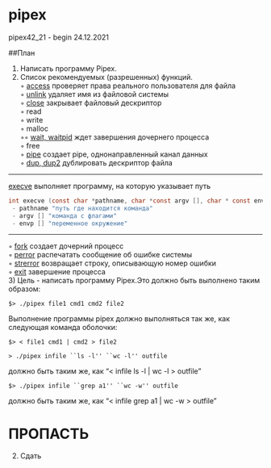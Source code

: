 # pipex
pipex42_21 - begin 24.12.2021

##План
1) Написать программу Pipex.
2) Список рекомендуемых (разрешенных) функций. <br>
      ◦ [access](https://linux.die.net/man/2/access) проверяет права реального пользователя для файла <br>
      ◦ [unlink](https://man7.org/linux/man-pages/man2/unlink.2.html) удаляет имя из файловой системы <br>
      ◦ [close](https://linux.die.net/man/2/close) закрывает файловый дескриптор <br>
      ◦ read <br>
      ◦ write <br>
      ◦ malloc <br>
      ◦◦ [wait, waitpid](https://man7.org/linux/man-pages/man2/wait.2.html) ждет завершения дочернего процесса <br>
      ◦ free <br>
      ◦ [pipe](https://man7.org/linux/man-pages/man2/pipe.2.html) создает pipe, однонаправленный канал данных <br>
      ◦ [dup, dup2](https://man7.org/linux/man-pages/man2/dup.2.html) дублировать дескриптор файла <br>
---
   [execve](https://man7.org/linux/man-pages/man2/execve.2.html) выполняет программу, на которую указывает путь <br>
``` c
int execve (const char *pathname, char *const argv [], char * const envp []);
 - pathname "путь где находится команда"
 - argv [] "команда с флагами"
 - envp [] "переменное окружение"
```
---
◦ [fork](https://man7.org/linux/man-pages/man2/fork.2.html) создает дочерний процесс <br>
◦ [perror]() распечатать сообщение об ошибке системы <br>
◦ [strerror](https://man7.org/linux/man-pages/man3/strerror.3.html) возвращает строку, описывающую номер ошибки <br>
◦ [exit](https://man7.org/linux/man-pages/man3/exit.3.html) завершение процесса <br>
3) Цель - написать программу Pipex.Это должно быть выполнено таким образом:
``` shell
$> ./pipex file1 cmd1 cmd2 file2 
```
Выполнение программы pipex должно выполняться так же, как следующая команда оболочки:
``` shell
$> < file1 cmd1 | cmd2 > file2
```
```shell
> ./pipex infile ``ls -l'' ``wc -l'' outfile
```
должно быть таким же, как “< infile ls -l | wc -l > outfile”
``` shell
$> ./pipex infile ``grep a1'' ``wc -w'' outfile
```
должно быть таким же, как “< infile grep a1 | wc -w > outfile”


# ПРОПАСТЬ


2) Сдать